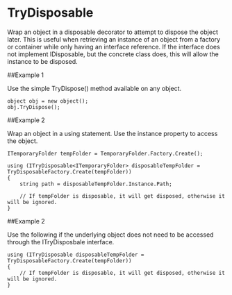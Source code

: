 # TryDisposable
Wrap an object in a disposable decorator to attempt to dispose the object later. This is useful when retrieving an instance of an object from a factory or container while only having an interface reference. If the interface  does not implement IDisposable, but the concrete class does, this will allow the instance to be disposed.

##Example 1
	
Use the simple TryDispose() method available on any object.

    object obj = new object();
    obj.TryDispose();

##Example 2

Wrap an object in a using statement. Use the instance property to access the object.

    ITemporaryFolder tempFolder = TemporaryFolder.Factory.Create();
    
    using (ITryDisposable<ITemporaryFolder> disposableTempFolder = TryDisposableFactory.Create(tempFolder))
    {
    	string path = disposableTempFolder.Instance.Path;
    
    	// If tempFolder is disposable, it will get disposed, otherwise it will be ignored.
    }

##Example 2

Use the following if the underlying object does not need to be accessed through the ITryDisposbale<TUnderlyingItem> interface.
    
    using (ITryDisposable disposableTempFolder = TryDisposableFactory.Create(tempFolder))
    {
    	// If tempFolder is disposable, it will get disposed, otherwise it will be ignored.
    }